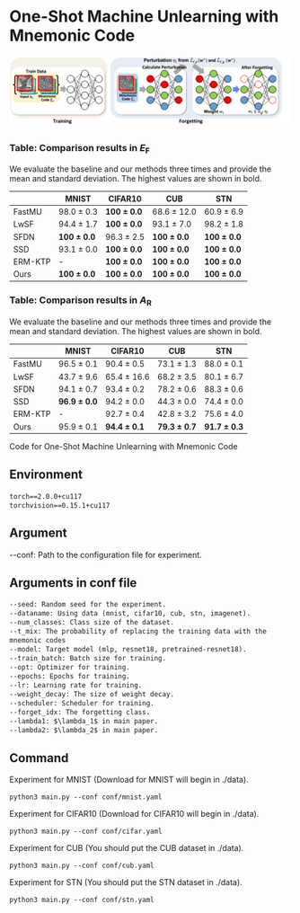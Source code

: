 # One-Shot Machine Unlearning with Mnemonic Code

![fig1](./contents/method_overview.png)

### Table: Comparison results in $E_\mathrm{F}$
We evaluate the baseline and our methods three times and provide the mean and standard deviation.
The highest values are shown in bold.

|          | MNIST         | CIFAR10       | CUB           | STN           |
|----------|---------------|---------------|---------------|---------------|
| FastMU   | 98.0 ± 0.3    | **100 ± 0.0** | 68.6 ± 12.0   | 60.9 ± 6.9    |
| LwSF     | 94.4 ± 1.7    | **100 ± 0.0** | 93.1 ± 7.0    | 98.2 ± 1.8    |
| SFDN     | **100 ± 0.0** | 96.3 ± 2.5    | **100 ± 0.0** | **100 ± 0.0** |
| SSD      | 93.1 ± 0.0    | **100 ± 0.0** | **100 ± 0.0** | **100 ± 0.0** |
| ERM-KTP  | -             | **100 ± 0.0** | **100 ± 0.0** | **100 ± 0.0** |
| Ours     | **100 ± 0.0** | **100 ± 0.0** | **100 ± 0.0** | **100 ± 0.0** |

### Table: Comparison results in $A_\mathrm{R}$ 
We evaluate the baseline and our methods three times and provide the mean and standard deviation.
The highest values are shown in bold.

|          | MNIST         | CIFAR10       | CUB           | STN           |
|----------|---------------|---------------|---------------|---------------|
| FastMU   | 96.5 ± 0.1    | 90.4 ± 0.5    | 73.1 ± 1.3    | 88.0 ± 0.1    |
| LwSF     | 43.7 ± 9.6    | 65.4 ± 16.6   | 68.2 ± 3.5    | 80.1 ± 6.7    |
| SFDN     | 94.1 ± 0.7    | 93.4 ± 0.2    | 78.2 ± 0.6    | 88.3 ± 0.6    |
| SSD      | **96.9 ± 0.0**| 94.2 ± 0.0    | 44.3 ± 0.0    | 74.4 ± 0.0    |
| ERM-KTP  | -             | 92.7 ± 0.4    | 42.8 ± 3.2    | 75.6 ± 4.0    |
| Ours     | 95.9 ± 0.1    | **94.4 ± 0.1**| **79.3 ± 0.7**| **91.7 ± 0.3**|


Code for One-Shot Machine Unlearning with Mnemonic Code

## Environment
```
torch==2.0.0+cu117
torchvision==0.15.1+cu117
```

## Argument
--conf: Path to the configuration file for experiment.

## Arguments in conf file
```
--seed: Random seed for the experiment.
--dataname: Using data (mnist, cifar10, cub, stn, imagenet).
--num_classes: Class size of the dataset.
--t_mix: The probability of replacing the training data with the mnemonic codes
--model: Target model (mlp, resnet18, pretrained-resnet18).
--train_batch: Batch size for training.
--opt: Optimizer for training.
--epochs: Epochs for training.
--lr: Learning rate for training.
--weight_decay: The size of weight decay.
--scheduler: Scheduler for training.
--forget_idx: The forgetting class.
--lambda1: $\lambda_1$ in main paper.
--lambda2: $\lambda_2$ in main paper.
```

## Command
Experiment for MNIST (Download for MNIST will begin in ./data).
```
python3 main.py --conf conf/mnist.yaml
```

Experiment for CIFAR10 (Download for CIFAR10 will begin in ./data).
```
python3 main.py --conf conf/cifar.yaml
```

Experiment for CUB (You should put the CUB dataset in ./data).
```
python3 main.py --conf conf/cub.yaml
```

Experiment for STN (You should put the STN dataset in ./data).
```
python3 main.py --conf conf/stn.yaml
```
